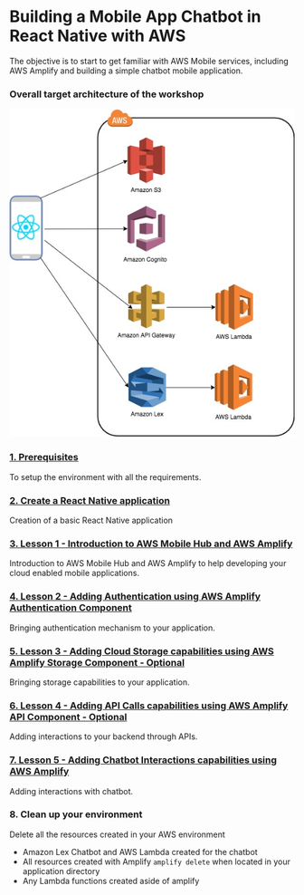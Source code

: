 # Building a Mobile App Chatbot in React Native with AWS

The objective is to start to get familiar with AWS Mobile services, including AWS Amplify and building a simple chatbot mobile application.

### Overall target architecture of the workshop

<p align="center">
  <img src="./images/MobileWorkshop_Lex.jpg" />
</p>

### [1. Prerequisites](./Prerequisites/)

To setup the environment with all the requirements.
  
### [2. Create a React Native application](./createApp/)

Creation of a basic React Native application

### [3. Lesson 1 - Introduction to AWS Mobile Hub and AWS Amplify](./lesson1/)

Introduction to AWS Mobile Hub and AWS Amplify to help developing your cloud enabled mobile applications.

### [4. Lesson 2 - Adding Authentication using AWS Amplify Authentication Component](./lesson2/)

Bringing authentication mechanism to your application.

### [5. Lesson 3 - Adding Cloud Storage capabilities using AWS Amplify Storage Component - Optional](./lesson3)

Bringing storage capabilities to your application.

### [6. Lesson 4 - Adding API Calls capabilities using AWS Amplify API Component - Optional](./lesson4/)

Adding interactions to your backend through APIs.

### [7. Lesson 5 - Adding Chatbot Interactions capabilities using AWS Amplify](./lesson5)

Adding interactions with chatbot.

### 8. Clean up your environment

Delete all the resources created in your AWS environment

- Amazon Lex Chatbot and AWS Lambda created for the chatbot
- All resources created with Amplify `amplify delete` when located in your application directory
- Any Lambda functions created aside of amplify
